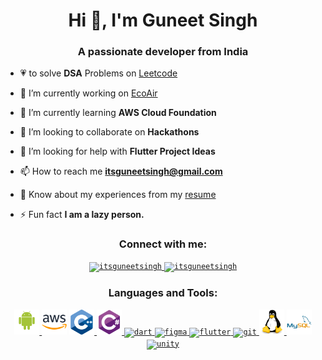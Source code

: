 <h1 align="center">Hi 👋, I'm Guneet Singh</h1>
<h3 align="center">A passionate developer from India</h3>

- 💗 to solve **DSA** Problems on [Leetcode](https://leetcode.com/itsguneetsingh/)
  
- 🔭 I’m currently working on [EcoAir](https://github.com/Guneetconvent2002/EcoAir)

- 🌱 I’m currently learning **AWS Cloud Foundation**

- 👯 I’m looking to collaborate on **Hackathons**

- 🤝 I’m looking for help with **Flutter Project Ideas**

- 📫 How to reach me **itsguneetsingh@gmail.com**

- 📄 Know about my experiences from my [resume](https://drive.google.com/file/d/130pCpIWA88eAUdmca8GUMFOwcXslRuhF/view?usp=sharing)

- ⚡ Fun fact **I am a lazy person.**

<h3 align="Center">Connect with me:</h3>
<p align="Center">
<a href="https://linkedin.com/in/itsguneetsingh" target="blank">
  <code><img align="center" src="https://raw.githubusercontent.com/rahuldkjain/github-profile-readme-generator/master/src/images/icons/Social/linked-in-alt.svg" alt="itsguneetsingh" height="30" width="40" /></code>
</a>
<a href="https://www.leetcode.com/itsguneetsingh" target="blank">
  <code><img align="center" src="https://raw.githubusercontent.com/rahuldkjain/github-profile-readme-generator/master/src/images/icons/Social/leet-code.svg" alt="itsguneetsingh" height="30" width="40" /></code>
</a>
</p>

<h3 align="Center">Languages and Tools:</h3>
<p align="Center">  <a href="https://developer.android.com" target="_blank" rel="noreferrer">
  <code><img src="https://raw.githubusercontent.com/devicons/devicon/master/icons/android/android-original-wordmark.svg" alt="android" width="40" height="40"/></code>
</a>
<a href="https://aws.amazon.com" target="_blank" rel="noreferrer">
  <code><img src="https://raw.githubusercontent.com/devicons/devicon/master/icons/amazonwebservices/amazonwebservices-original-wordmark.svg" alt="aws" width="40" height="40"/></code></a> <a href="https://www.w3schools.com/cpp/" target="_blank" rel="noreferrer">
    <code><img src="https://raw.githubusercontent.com/devicons/devicon/master/icons/cplusplus/cplusplus-original.svg" alt="cplusplus" width="40" height="40"/></code>
  </a> <a href="https://www.w3schools.com/cs/" target="_blank" rel="noreferrer">
    <code><img src="https://raw.githubusercontent.com/devicons/devicon/master/icons/csharp/csharp-original.svg" alt="csharp" width="40" height="40"/></code>
  </a> <a href="https://dart.dev" target="_blank" rel="noreferrer">
    <code><img src="https://www.vectorlogo.zone/logos/dartlang/dartlang-icon.svg" alt="dart" width="40" height="40"/></code>
  </a> <a href="https://www.figma.com/" target="_blank" rel="noreferrer">
    <code><img src="https://www.vectorlogo.zone/logos/figma/figma-icon.svg" alt="figma" width="40" height="40"/></code>
  </a> <a href="https://flutter.dev" target="_blank" rel="noreferrer">
    <code><img src="https://www.vectorlogo.zone/logos/flutterio/flutterio-icon.svg" alt="flutter" width="40" height="40"/></code>
    </a> <a href="https://git-scm.com/" target="_blank" rel="noreferrer">
      <code><img src="https://www.vectorlogo.zone/logos/git-scm/git-scm-icon.svg" alt="git" width="40" height="40"/></code>
    </a> <a href="https://www.linux.org/" target="_blank" rel="noreferrer">
      <code><img src="https://raw.githubusercontent.com/devicons/devicon/master/icons/linux/linux-original.svg" alt="linux" width="40" height="40"/></code>
    </a> <a href="https://www.mysql.com/" target="_blank" rel="noreferrer">
      <code><img src="https://raw.githubusercontent.com/devicons/devicon/master/icons/mysql/mysql-original-wordmark.svg" alt="mysql" width="40" height="40"/></code>
    </a> <a href="https://unity.com/" target="_blank" rel="noreferrer">
      <code><img src="https://www.vectorlogo.zone/logos/unity3d/unity3d-icon.svg" alt="unity" width="40" height="40"/></code>
    </a> </p>
